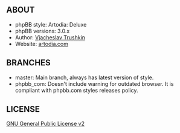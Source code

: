 ## ABOUT

* phpBB style: Artodia: Deluxe
* phpBB versions: 3.0.x
* Author: [Vjacheslav Trushkin](http://www.phpbb.com/community/memberlist.php?mode=viewprofile&u=5926)
* Website: [artodia.com](http://www.artodia.com/)

## BRANCHES

* master: Main branch, always has latest version of style.
* phpbb_com: Doesn't include warning for outdated browser. It is compliant with phpbb.com styles releases policy.

## LICENSE

[GNU General Public License v2](http://opensource.org/licenses/gpl-2.0.php)

